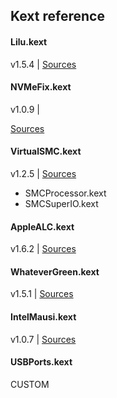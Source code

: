 ## Kext reference


#### Lilu.kext

v1.5.4 |
[Sources](https://github.com/acidanthera/Lilu)

#### NVMeFix.kext

v1.0.9 |

[Sources](https://github.com/acidanthera/NVMeFix)

#### VirtualSMC.kext

v1.2.5 |
[Sources](https://github.com/acidanthera/VirtualSMC)

- SMCProcessor.kext
- SMCSuperIO.kext

#### AppleALC.kext

v1.6.2 |
[Sources](https://github.com/acidanthera/AppleALC)

#### WhateverGreen.kext

v1.5.1 |
[Sources](https://github.com/acidanthera/WhateverGreen)

#### IntelMausi.kext

v1.0.7 |
[Sources](https://github.com/acidanthera/IntelMausi)

#### USBPorts.kext

CUSTOM

